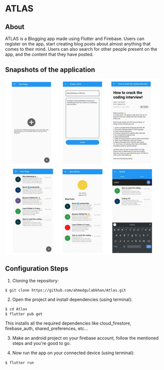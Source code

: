 # ATLAS
## About
ATLAS is a Blogging app made using Flutter and Firebase. Users can register on the app, start creating blog posts about almost anything that comes to their mind. Users can also search for other people present on the app, and the content that they have posted. 

## Snapshots of the application

![Screenshot 1](./snapshots/Snapshot7.jpeg)
![Screenshot 2](./snapshots/Snapshot8.jpeg)

## Configuration Steps
1. Cloning the repository:

```
$ git clone https://github.com/ahmedgulabkhan/Atlas.git
```

2. Open the project and install dependencies (using terminal):

```
$ cd Atlas
$ flutter pub get
```
This installs all the required dependencies like cloud_firestore, firebase_auth, shared_preferences, etc...

3. Make an android project on your firebase account, follow the mentioned steps and you're good to go.

4. Now run the app on your connected device (using terminal):

`$ flutter run`
